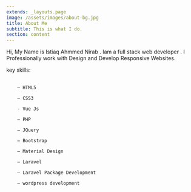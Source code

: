 ```yaml
---
extends: _layouts.page
image: /assets/images/about-bg.jpg
title: About Me
subtitle: This is what I do.
section: content
---
```



 Hi,
 My Name is Istiaq Ahmmed Nirab . Iam a full stack web developer .
 I Professionally work with Design and Develop Responsive Websites.

 key skills:
        <br><br>

        – HTML5

        – CSS3

        - Vue Js

        – PHP

        – JQuery

        – Bootstrap

        – Material Design

        – Laravel

        – Laravel Package Development

        – wordpress development
